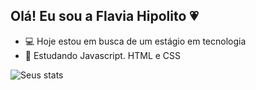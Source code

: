 ## Olá! Eu sou a Flavia Hipolito 💗

- 💻 Hoje estou em busca de um estágio em tecnologia
- 📝 Estudando Javascript. HTML e CSS

![Seus stats](https://github-readme-stats.vercel.app/api?username=flaviahipolito&theme=rose&show_icons=true)

